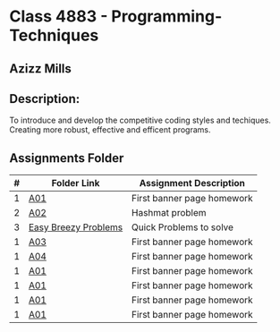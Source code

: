 # Class 4883 - Programming-Techniques
## Azizz Mills  
## Description:
To introduce and develop the competitive coding styles and techiques. Creating more robust, effective and efficent programs. 
##  Assignments Folder

|   #   | Folder Link | Assignment Description |
| :---: | ----------- | ---------------------- |
|  1    |     [A01](https://github.com/azizzmills/Programming-Techniques/tree/2143-OOP-Mills/A01)    | First banner page homework |
|  2    |     [A02](https://github.com/azizzmills/Programming-Techniques/tree/2143-OOP-Mills/A03)  | Hashmat problem |
|  3    |  [Easy Breezy Problems](https://github.com/azizzmills/Programming-Techniques/tree/2143-OOP-Mills/Easy%20Breezy%20Problems) | Quick Problems to solve |
|  1    |     [A03](https://github.com/azizzmills/Programming-Techniques/tree/2143-OOP-Mills/A01)    | First banner page homework |
|  1    |     [A04](https://github.com/azizzmills/Programming-Techniques/tree/2143-OOP-Mills/A01)    | First banner page homework |
|  1    |     [A01](https://github.com/azizzmills/Programming-Techniques/tree/2143-OOP-Mills/A01)    | First banner page homework |
|  1    |     [A01](https://github.com/azizzmills/Programming-Techniques/tree/2143-OOP-Mills/A01)    | First banner page homework |
|  1    |     [A01](https://github.com/azizzmills/Programming-Techniques/tree/2143-OOP-Mills/A01)    | First banner page homework |
|  1    |     [A01](https://github.com/azizzmills/Programming-Techniques/tree/2143-OOP-Mills/A01)    | First banner page homework |
